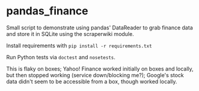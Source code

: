 # pandas_finance
Small script to demonstrate using pandas' DataReader to grab finance data and
store it in SQLite using the scraperwiki module.

Install requirements with `pip install -r requirements.txt`

Run Python tests via `doctest` and `nosetests`.

This is flaky on boxes; Yahoo! Finance worked initially on boxes and locally,
but then stopped working (service down/blocking me?); Google's stock data
didn't seem to be accessible from a box, though worked locally.
